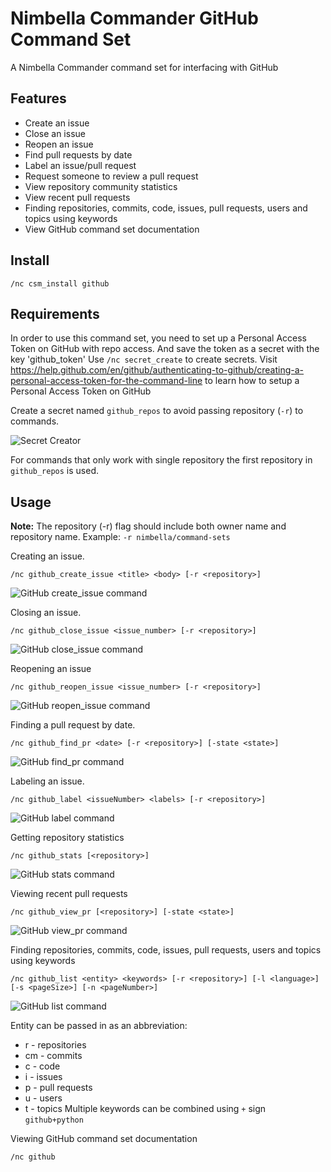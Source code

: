 # Nimbella Commander GitHub Command Set

A Nimbella Commander command set for interfacing with GitHub

## Features

- Create an issue
- Close an issue
- Reopen an issue
- Find pull requests by date
- Label an issue/pull request
- Request someone to review a pull request
- View repository community statistics
- View recent pull requests
- Finding repositories, commits, code, issues, pull requests, users and topics using keywords
- View GitHub command set documentation

## Install

```
/nc csm_install github
```

## Requirements

In order to use this command set, you need to set up a Personal Access Token on GitHub with repo access. And save the token as a secret with the key 'github_token'
Use `/nc secret_create` to create secrets.
Visit https://help.github.com/en/github/authenticating-to-github/creating-a-personal-access-token-for-the-command-line to learn how to setup a Personal Access Token on GitHub

Create a secret named `github_repos` to avoid passing repository (`-r`) to commands.

![Secret Creator](https://raw.githubusercontent.com/nimbella/command-sets/master/github/screenshots/secret_creator.png)

For commands that only work with single repository the first repository in `github_repos` is used.

## Usage

**Note:** The repository (-r) flag should include both owner name and repository name. Example: `-r nimbella/command-sets`

Creating an issue.

```
/nc github_create_issue <title> <body> [-r <repository>]
```

![GitHub create_issue command](https://raw.githubusercontent.com/nimbella/command-sets/master/github/screenshots/create_issue.png)

Closing an issue.

```
/nc github_close_issue <issue_number> [-r <repository>]
```

![GitHub close_issue command](https://raw.githubusercontent.com/nimbella/command-sets/master/github/screenshots/close_issue.png)

Reopening an issue

```
/nc github_reopen_issue <issue_number> [-r <repository>]
```

![GitHub reopen_issue command](https://raw.githubusercontent.com/nimbella/command-sets/master/github/screenshots/reopen_issue.png)

Finding a pull request by date.

```
/nc github_find_pr <date> [-r <repository>] [-state <state>]
```

![GitHub find_pr command](https://raw.githubusercontent.com/nimbella/command-sets/master/github/screenshots/find_pr.png)

Labeling an issue.

```
/nc github_label <issueNumber> <labels> [-r <repository>]
```

![GitHub label command](https://raw.githubusercontent.com/nimbella/command-sets/master/github/screenshots/label.png)

Getting repository statistics

```
/nc github_stats [<repository>]
```

![GitHub stats command](https://raw.githubusercontent.com/nimbella/command-sets/master/github/screenshots/stats.png)

Viewing recent pull requests

```
/nc github_view_pr [<repository>] [-state <state>]
```

![GitHub view_pr command](https://raw.githubusercontent.com/nimbella/command-sets/master/github/screenshots/view_pr.png)

Finding repositories, commits, code, issues, pull requests, users and topics using keywords

```
/nc github_list <entity> <keywords> [-r <repository>] [-l <language>] [-s <pageSize>] [-n <pageNumber>]
```

![GitHub list command](https://raw.githubusercontent.com/nimbella/command-sets/master/github/screenshots/list.png)

Entity can be passed in as an abbreviation:

- r - repositories
- cm - commits
- c - code
- i - issues
- p - pull requests
- u - users
- t - topics
  Multiple keywords can be combined using `+` sign `github+python`

Viewing GitHub command set documentation

```
/nc github
```
